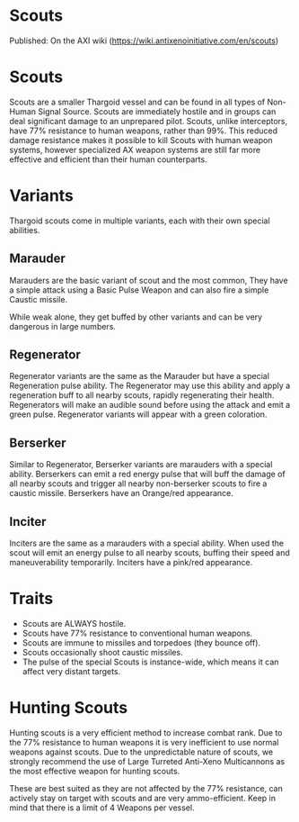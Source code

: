 # Scouts

Published: On the AXI wiki (https://wiki.antixenoinitiative.com/en/scouts)

# Scouts
 
Scouts are a smaller Thargoid vessel and can be found in all types of Non-Human Signal Source. Scouts are immediately hostile and in groups can deal significant damage to an unprepared pilot. Scouts, unlike interceptors, have 77% resistance to human weapons, rather than 99%. This reduced damage resistance makes it possible to kill Scouts with human weapon systems, however specialized AX weapon systems are still far more effective and efficient than their human counterparts.
 
# Variants
 
Thargoid scouts come in multiple variants, each with their own special abilities.
 
## Marauder

Marauders are the basic variant of scout and the most common, They have a simple attack using a Basic Pulse Weapon and can also fire a simple Caustic missile.

While weak alone, they get buffed by other variants and can be very dangerous in large numbers.
 
## Regenerator

Regenerator variants are the same as the Marauder but have a special Regeneration pulse ability. The Regenerator may use this ability and apply a regeneration buff to all nearby scouts, rapidly regenerating their health. Regenerators will make an audible sound before using the attack and emit a green pulse. Regenerator variants will appear with a green coloration.
 
## Berserker

Similar to Regenerator, Berserker variants are marauders with a special ability. Berserkers can emit a red energy pulse that will buff the damage of all nearby scouts and trigger all nearby non-berserker scouts to fire a caustic missile. Berserkers have an Orange/red appearance.
 
## Inciter

Inciters are the same as a marauders with a special ability. When used the scout will emit an energy pulse to all nearby scouts, buffing their speed and maneuverability temporarily. Inciters have a pink/red appearance.
 
# Traits
 
- Scouts are ALWAYS hostile.
- Scouts have 77% resistance to conventional human weapons.
- Scouts are immune to missiles and torpedoes (they bounce off).
- Scouts occasionally shoot caustic missiles.
- The pulse of the special Scouts is instance-wide, which means it can affect very distant targets.

# Hunting Scouts
 
Hunting scouts is a very efficient method to increase combat rank. Due to the 77% resistance to human weapons it is very inefficient to use normal weapons against scouts. Due to the unpredictable nature of scouts, we strongly recommend the use of Large Turreted Anti-Xeno Multicannons as the most effective weapon for hunting scouts.
 
These are best suited as they are not affected by the 77% resistance, can actively stay on target with scouts and are very ammo-efficient. Keep in mind that there is a limit of 4 Weapons per vessel.